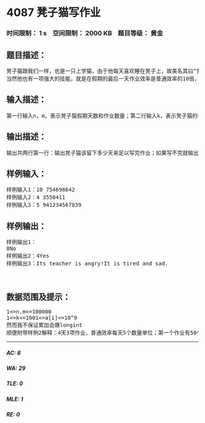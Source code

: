 # 4087 凳子猫写作业   
### 时间限制： 1 s&nbsp;&nbsp;&nbsp;&nbsp;空间限制： 2000 KB&nbsp;&nbsp;&nbsp;&nbsp;题目等级： 黄金  
## 题目描述：  

<pre>
凳子猫跟我们一样，也是一只上学猫，由于他每天喜欢睡在凳子上，故美名其曰“凳子猫”，他的假期就要到了，然而他也像我们一样，喜欢先玩一段时间再写作业，但是他却是一只小心谨慎的猫，他怕的是，如果他不能及时开始写作业，如果不能在假期结束前完成，猫老师可是会怒了的！他不敢惹猫老师，但他的数学不太好，算不出来要留下几天的写作业时间，于是他去查度娘，度娘也不能告诉他留几天写作业（废话），于是他找到了你这个oier，想让你帮他算算要留多少写作业时间。  
当然他也有一项强大的技能，就是在假期的最后一天作业效率是普通效率的10倍，但他可不想这样做，这毕竟是很累的，所以他打算最后一天也用普通效率，但是如果从第一天一直写到倒数第二天还没写完，且余下的作业一天也做不完，他是可以使用该技能的。
</pre>
  
  
## 输入描述：  

<pre>
第一行输入n，m，表示凳子猫假期天数和作业数量；第二行输入k，表示凳子猫的普通效率；（可以理解成每天能完成的单位数量）第3~m+2行，表示凳子猫每项作业的数量a[i]。（可以理解成每科作业单位数量）
</pre>
  
  
## 输出描述：  

<pre>
输出共两行第一行：输出凳子猫该留下多少天来足以写完作业；如果写不完就输出‘Its teacher is angry!’第二行：输出凳子猫是否需要在最后一天用十倍的效率来完成作业才能写完，用了输出‘Yes’，没用输出‘No’，如果尽管用了也没能完成作业，就输出‘It is tired and sad.’（注意标点符号！！！）
</pre>
  
  
## 样例输入：  

<pre>
样例输入1：10 754698642  
样例输入2：4 3550411  
样例输入3：5 941234567839
</pre>
  
  
## 样例输出：  

<pre>
样例输出1：  
8No  
样例输出2：4Yes  
样例输出3：Its teacher is angry!It is tired and sad.  
  

</pre>
  
  
## 数据范围及提示：  

<pre>
1<=n,m<=100000  
1<=k<=1001<=a[i]<=10^9  
然而我不保证累加会爆longint  
顺便附带样例2解释：4天3项作业，普通效率每天5个数量单位；第一个作业有50个作业单位；第二个作业有4个作业单位；第三个作业有11个作业单位；由于凳子猫如果每天都用普通效率写作业，最终是写不完的，所以他在最后一天用了10倍的效率，最后写完了作业。表示为5*(4-1)+5*10>=sum(a[1]:a[m])，在此题中sum(a[1]:a[m])=65，因此作业总单位数量与提高效率后的15+50=65个总完成单位数量相等，因此能完成作业。其他输出不解释。
</pre>
  
  
***  

##### AC: 8  
##### WA: 29  
##### TLE: 0  
##### MLE: 1  
##### RE: 0  
